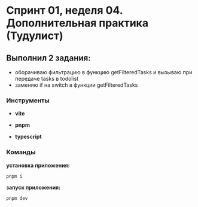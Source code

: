 # Спринт 01, неделя 04. Дополнительная практика (Тудулист)

## Выполнил 2 задания:
- оборачиваю фильтрацию в функцию getFilteredTasks и вызываю при передаче tasks в todolist
- заменяю if на switch в функции getFilteredTasks

### Инструменты
- **vite**

- **pnpm**

- **typescript**

### Команды
**установка приложения:**
```terminaloutput
pnpm i
```

**запуск приложения:**
```terminaloutput
pnpm dev
```
